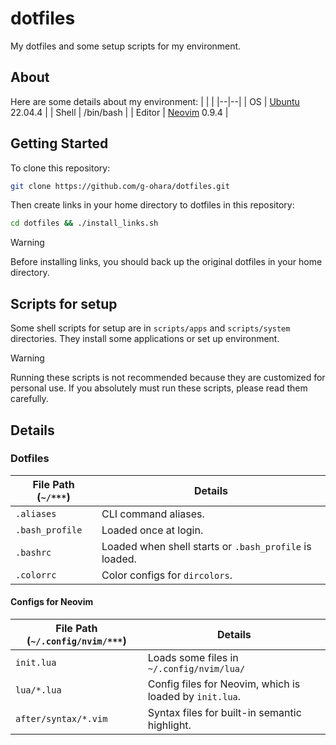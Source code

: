 # dotfiles
My dotfiles and some setup scripts for my environment.
## About
Here are some details about my environment:
|  |  |
|--|--|
| OS | [Ubuntu](https://ubuntu.com/) 22.04.4 |
| Shell | /bin/bash |
| Editor | [Neovim](https://neovim.io/) 0.9.4 |
## Getting Started
To clone this repository:
```sh
git clone https://github.com/g-ohara/dotfiles.git
```
Then create links in your home directory to dotfiles in this repository:
```sh
cd dotfiles && ./install_links.sh
```
> [!WARNING]  
> Before installing links, you should back up the original dotfiles in your home directory.
## Scripts for setup
Some shell scripts for setup are in `scripts/apps` and `scripts/system` directories. They install some applications or set up environment.
> [!WARNING]  
> Running these scripts is not recommended because they are customized for personal use. If you absolutely must run these scripts, please read them carefully.
## Details
### Dotfiles
|File Path (`~/***`)|Details|
|---|---|
|`.aliases`|CLI command aliases.|
|`.bash_profile`|Loaded once at login.|
|`.bashrc`|Loaded when shell starts or `.bash_profile` is loaded.|
|`.colorrc`|Color configs for `dircolors`.|
#### Configs for Neovim
|File Path (`~/.config/nvim/***`)|Details|
|---|---|
|`init.lua`|Loads some files in `~/.config/nvim/lua/`|
|`lua/*.lua`|Config files for Neovim, which is loaded by `init.lua`.|
|`after/syntax/*.vim`|Syntax files for built-in semantic highlight.|
